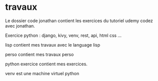 # travaux

Le dossier code jonathan contient les exercices du tutoriel udemy codez avec jonathan.

  Exercice python : django, kivy, venv, rest, api, html css ...


lisp contient mes travaux avec le language lisp

perso contient mes travaux perso

python exercice contient mes exercices.

venv est une machine virtuel python
